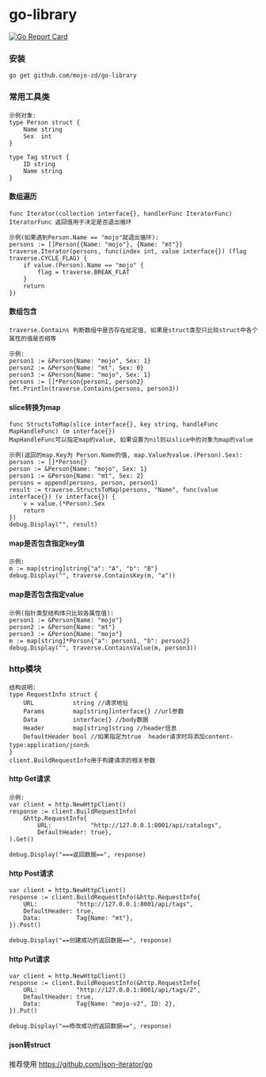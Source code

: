 # go-library

[![Go Report Card](https://goreportcard.com/badge/github.com/mojo-zd/go-library)](https://goreportcard.com/report/github.com/mojo-zd/go-library)


### 安装
```
go get github.com/mojo-zd/go-library
```

### 常用工具类
```
示例对象:
type Person struct {
	Name string
	Sex  int
}

type Tag struct {
    ID string
    Name string
}
```
#### 数组遍历
```
func Iterator(collection interface{}, handlerFunc IteratorFunc)
IteratorFunc 返回值用于决定是否退出循环

示例(如果遇到Person.Name == "mojo"就退出循环):
persons := []Person{{Name: "mojo"}, {Name: "mt"}}
traverse.Iterator(persons, func(index int, value interface{}) (flag traverse.CYCLE_FLAG) {
	if value.(Person).Name == "mojo" {
		flag = traverse.BREAK_FLAT
	}
	return
})
```
#### 数组包含
```
traverse.Contains 判断数组中是否存在给定值, 如果是struct类型只比较struct中各个属性的值是否相等

示例:
person1 := &Person{Name: "mojo", Sex: 1}
person2 := &Person{Name: "mt", Sex: 0}
person3 := &Person{Name: "mojo", Sex: 1}
persons := []*Person{person1, person2}
fmt.Println(traverse.Contains(persons, person3))
```
#### slice转换为map
```
func StructsToMap(slice interface{}, key string, handleFunc MapHandleFunc) (m interface{})
MapHandleFunc可以指定map的value, 如果设置为nil则以slice中的对象为map的value

示例(返回的map.Key为 Person.Name的值, map.Value为value.(Person).Sex):
persons := []*Person{}
person := &Person{Name: "mojo", Sex: 1}
person1 := &Person{Name: "mt", Sex: 2}
persons = append(persons, person, person1)
result := traverse.StructsToMap(persons, "Name", func(value interface{}) (v interface{}) {
	v = value.(*Person).Sex
	return
})
debug.Display("", result)
```
#### map是否包含指定key值
```
示例:
m := map[string]string{"a": "A", "b": "B"}
debug.Display("", traverse.ContainsKey(m, "a"))
```

#### map是否包含指定value
```
示例(指针类型结构体只比较各属性值):
person1 := &Person{Name: "mojo"}
person2 := &Person{Name: "mt"}
person3 := &Person{Name: "mojo"}
m := map[string]*Person{"a": person1, "b": person2}
debug.Display("", traverse.ContainsValue(m, person3))
```
### http模块
```
结构说明:
type RequestInfo struct {
	URL           string //请求地址
	Params        map[string]interface{} //url参数
	Data          interface{} //body数据
	Header        map[string]string //header信息
	DefaultHeader bool //如果指定为true  header请求时将添加content-type:application/json头
}
client.BuildRequestInfo用于构建请求的相关参数
```
#### http Get请求
```
示例:
var client = http.NewHttpClient()
response := client.BuildRequestInfo(
	&http.RequestInfo{
		URL:           "http://127.0.0.1:8001/api/catalogs",
		DefaultHeader: true},
).Get()

debug.Display("===返回数据==", response)
```
#### http Post请求
```
var client = http.NewHttpClient()
response := client.BuildRequestInfo(&http.RequestInfo{
	URL:           "http://127.0.0.1:8001/api/tags",
	DefaultHeader: true,
	Data:          Tag{Name: "mt"},
}).Post()

debug.Display("==创建成功的返回数据==", response)
```

#### http Put请求
```
var client = http.NewHttpClient()
response := client.BuildRequestInfo(&http.RequestInfo{
	URL:           "http://127.0.0.1:8001/api/tags/2",
	DefaultHeader: true,
	Data:          Tag{Name: "mojo-v2", ID: 2},
}).Put()

debug.Display("==修改成功的返回数据==", response)
```

#### json转struct
推荐使用 https://github.com/json-iterator/go
